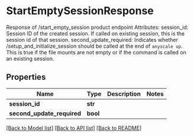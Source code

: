 # StartEmptySessionResponse

Response of /start_empty_session product endpoint  Attributes:     session_id: Session ID of the created session. If called on existing session,         this is the session id of that session.     second_update_required: Indicates whether /setup_and_initialize_session should be called         at the end of `anyscale up`. This is true if the file mounts are not empty         or if the command is called on an existing session.
## Properties
Name | Type | Description | Notes
------------ | ------------- | ------------- | -------------
**session_id** | **str** |  | 
**second_update_required** | **bool** |  | 

[[Back to Model list]](../README.md#documentation-for-models) [[Back to API list]](../README.md#documentation-for-api-endpoints) [[Back to README]](../README.md)


